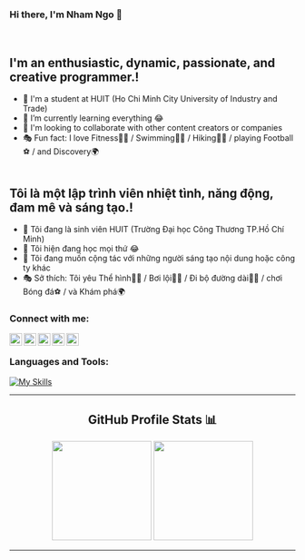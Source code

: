 ### Hi there, I'm Nham Ngo 👋


<br />

## I'm an enthusiastic, dynamic, passionate, and creative programmer.!

- 🔭 I'm a student at HUIT (Ho Chi Minh City University of Industry and Trade)
- 🌱 I’m currently learning everything 😂
- 👯 I'm looking to collaborate with other content creators or companies
- 🎭 Fun fact: I love Fitness🏋️‍♂️ / Swimming🏊‍♂️ / Hiking🧗‍♂️ / playing Football⚽ / and Discovery🌍
  <br />
  <br />
## Tôi là một lập trình viên nhiệt tình, năng động, đam mê và sáng tạo.!

- 🔭 Tôi đang là sinh viên HUIT (Trường Đại học Công Thương TP.Hồ Chí Minh)
- 🌱 Tôi hiện đang học mọi thứ 😂
- 👯 Tôi đang muốn cộng tác với những người sáng tạo nội dung hoặc công ty khác
- 🎭 Sở thích: Tôi yêu Thể hình🏋️‍♂️ / Bơi lội🏊‍♂️ / Đi bộ đường dài🧗‍♂️ / chơi Bóng đá⚽ / và Khám phá🌍
   <br />
### Connect with me:

<a target="_blank" href="https://tinyurl.com/nhamngoo"><img align="left" alt="aljagne.com" width="22px" src="https://simpleicons.vercel.app/webflow/fff" /></a>
<a target="_blank" href="https://www.linkedin.com/in/nhamngoo29/"><img align="left" alt="aljagne | LinkedIn" width="22px" src="https://simpleicons.vercel.app/linkedin/fff" /></a>
<a target="_blank" href="https://www.instagram.com/nhamngoo.29/"><img align="left" alt="aljagne | Instagram" width="22px" src="https://simpleicons.vercel.app/instagram/fff" /></a>
<a target="_blank" href="https://discordapp.com/users/.tuine"><img align="left" alt="aljagne | Discord" width="22px" src="https://simpleicons.vercel.app/discord/fff" /></a>
<a target="_blank" href="https://www.facebook.com/nhamngoo.29/"><img align="left" alt="aljagne | Discord" width="22px" src="https://simpleicons.vercel.app/facebook/fff" /></a>
<br /> 

### Languages and Tools:
[![My Skills](https://skillicons.dev/icons?i=cs,java,c,cpp,javascript,typescript,css,scss,html,react,dotnet,eclipse,vscode,visualstudio,github,ai,jquery,materialui,tailwind,bootstrap,postman,py,redis,elasticsearch,mongodb,mysql,postgres,sqlite,firebase,postgres,regex,androidstudio,figma,postman,selenium)](https://skillicons.dev)

---
  <div align="center">
    <h2>GitHub Profile Stats 📊</h2>
    <img src="https://github-readme-stats.vercel.app/api?username=nhamngo29&show_icons=true&title_color=fff&icon_color=79ff97&text_color=9f9f9f&bg_color=151515&count_private=true&hide_border=true" height="175px">
    <img src="https://github-readme-streak-stats.herokuapp.com/?user=nhamngo29&show_icons=true&hide_border=true&theme=dark" height="175px">
<!--     <h2>GitHub Trophies <img src="https://cdn.discordapp.com/emojis/866705355684577290.png?v=1" width="30px"></h2>
    <img src="https://github-profile-trophy.vercel.app/?username=aljagne&theme=onedark&no-frame=true&no-bg=true&theme=discord"> -->
</div>
  
 ---
